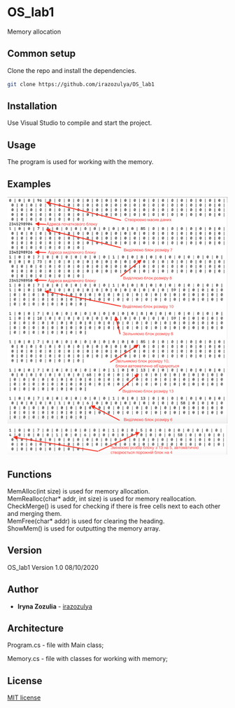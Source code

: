 # OS_lab1

 Memory allocation

 ## Common setup

 Clone the repo and install the dependencies.

 ```bash
 git clone https://github.com/irazozulya/OS_lab1
 ```

 ## Installation

 Use Visual Studio to compile and start the project.
 

 ## Usage

 The program is used for working with the memory.
 
 
 ## Examples
 
 ![The first picture](https://github.com/irazozulya/OS_lab1/blob/main/1.png)
 ![The second picture](https://github.com/irazozulya/OS_lab1/blob/main/2.png)


 ## Functions
 
 MemAlloc(int size) is used for memory allocation.<br />
 MemRealloc(char* addr, int size) is used for memory reallocation.<br />
 CheckMerge() is used for checking if there is free cells next to each other and merging them.<br />
 MemFree(char* addr) is used for clearing the heading.<br />
 ShowMem() is used for outputting the memory array.<br />


 ## Version

 OS_lab1 Version 1.0 08/10/2020
 

 ## Author

 - **Iryna Zozulia** - [irazozulya](https://github.com/irazozulya)


 ## Architecture

 Program.cs - file with Main class;

 Memory.cs - file with classes for working with memory;
 

 ## License

 [MIT license](https://choosealicense.com/licenses/mit/)

